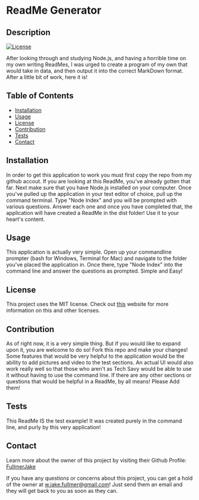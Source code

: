 
  # ReadMe Generator
  ## Description
  [![License](https://img.shields.io/badge/License-MIT-<Green>.svg)](https://shields.io/)

  After looking through and studying Node.js, and having a horrible time on my own writing ReadMes, I was urged to create a program of my own that would take in data, and then output it into the correct MarkDown format. After a little bit of work, here it is!

  ## Table of Contents
  * [Installation](#installation)
  * [Usage](#usage)
  * [License](#license)
  * [Contribution](#contribution)
  * [Tests](#tests)
  * [Contact](#contact)

  ## Installation
  In order to get this application to work you must first copy the repo from my github accout. If you are looking at this ReadMe, you've already gotten that far. Next make sure that you have Node.js installed on your computer. Once you've pulled up the application in your text editor of choice, pull up the command terminal. Type "Node Index" and you will be prompted with various questions. Answer each one and once you have completed that, the application will have created a ReadMe in the dist folder! Use it to your heart's content. 

  ## Usage
  This application is actually very simple. Open up your commandline prompter (bash for Windows, Terminal for Mac) and navigate to the folder you've placed the application in. Once there, type "Node Index" into the command line and answer the questions as prompted. Simple and Easy!

  ## License
  This project uses the MIT license. Check out <a href="https://choosealicense.com">this</a> website for more information on this and other licenses. 

  ## Contribution
  As of right now, it is a very simple thing. But if you would like to expand upon it, you are welcome to do so! Fork this repo and make your changes! Some features that would be very helpful to the application would be the ability to add pictures and video to the test sections. An actual UI would also work really well so that those who aren't as Tech Savy would be able to use it without having to use the command line. If there are any other sections or questions that would be helpful in a ReadMe, by all means! Please Add them!

  ## Tests
  This ReadMe IS the test example! It was created purely in the command line, and purly by this very application!
  
  ## Contact
  Learn more about the owner of this project by visiting their Github Profile: <a href=https://github.com/FullmerJake>FullmerJake</a>

  If you have any questions or concerns about this project, you can get a hold of the owner at w.jake.fullmer@gmail.com! Just send them an email and they will get back to you as soon as they can. 

  